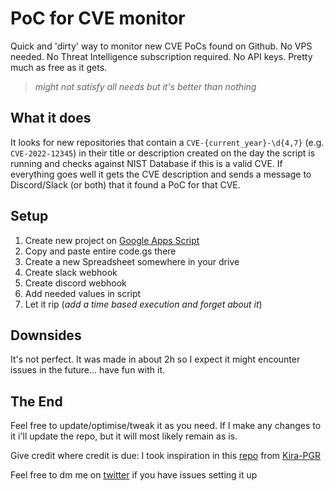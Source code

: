 # PoC for CVE monitor
Quick and 'dirty' way to monitor new CVE PoCs found on Github.
No VPS needed. No Threat Intelligence subscription required. No API keys. Pretty much as free as it gets.

>_might not satisfy all needs but it's better than nothing_


## What it does
It looks for new repositories that contain a `CVE-{current_year}-\d{4,7}` (e.g. `CVE-2022-12345`) in their title or description created on the day the script is running and checks against NIST Database if this is a valid CVE. If everything goes well it gets the CVE description and sends a message to Discord/Slack (or both) that it found a PoC for that CVE.


## Setup
1. Create new project on [Google Apps Script](https://script.google.com/home)
2. Copy and paste entire code.gs there
3. Create a new Spreadsheet somewhere in your drive
4. Create slack webhook
5. Create discord webhook
6. Add needed values in script
7. Let it rip (_add a time based execution and forget about it_)


## Downsides
It's not perfect. It was made in about 2h so I expect it might encounter issues in the future... have fun with it.


## The End
<p>Feel free to update/optimise/tweak it as you need. If I make any changes to it i'll update the repo, but it will most likely remain as is. </p>

<p>Give credit where credit is due: I took inspiration in this <a href="https://github.com/Kira-Pgr/Github-CVE-Listener">repo</a> from <a href="https://github.com/Kira-Pgr">Kira-PGR</a></p>

<p>Feel free to dm me on <a href="https://twitter.com/_z3nn">twitter</a> if you have issues setting it up</p>

